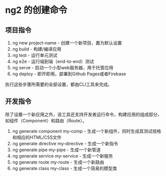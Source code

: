 # ng2 的创建命令

## 项目指令

1. ng new project-name - 创建一个新项目，置为默认设置
2. ng build - 构建/编译应用
3. ng test - 运行单元测试
4. ng e2e - 运行端到端（end-to-end）测试
5. ng serve - 启动一个小型web服务器，用于托管应用
6. ng deploy - 即开即用，部署到Github Pages或者Firebase

执行这些步骤所需要的全部设置，都由CLI工具来完成。

## 开发指令

除了设置一个新应用之外，该工具还支持开发者运行命令，构建应用的组成部分，如组件（Component）和路由（Route）。

1. ng generate component my-comp - 生成一个新组件，同时生成其测试规格和相应的HTML/CSS文件
2. ng generate directive my-directive - 生成一个新指令
3. ng generate pipe my-pipe - 生成一个新管道
4. ng generate service my-service - 生成一个新服务
5. ng generate route my-route - 生成一个新路由
6. ng generate class my-class - 生成一个简易的模型类
